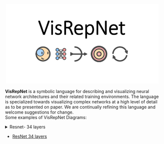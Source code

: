 <p align="center">
  <img src="https://github.com/joshclancy/VisRepNet/blob/main/extra/logo2.png"
	title="VisRepNet" width="500"/>
</p>

**VisRepNet** is a symbolic language for describing and visualizing neural network architectures and their related training environments. The language is specialized towards visualizing  complex networks at a high level of detail as to be presented on paper. We are continually refining this language and welcome suggestions for change. 
<br/>
Some examples of VisRepNet Diagrams:
<details><summary>Resnet- 34 layers</summary>
<p>
	![Image of ResNet](https://github.com/joshclancy/VisRepNet/blob/main/png_examples/Resnet.png)
</p>
</details>

* [ResNet 34 layers](https://github.com/joshclancy/VisRepNet/blob/main/RESNET_tabloid_Greek.pdf)

                                                                                                   
